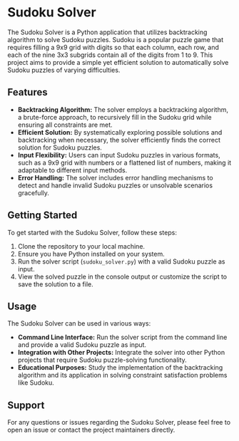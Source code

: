 # Sudoku Solver

The Sudoku Solver is a Python application that utilizes backtracking algorithm to solve Sudoku puzzles. Sudoku is a popular puzzle game that requires filling a 9x9 grid with digits so that each column, each row, and each of the nine 3x3 subgrids contain all of the digits from 1 to 9. This project aims to provide a simple yet efficient solution to automatically solve Sudoku puzzles of varying difficulties.

## Features

- **Backtracking Algorithm:** The solver employs a backtracking algorithm, a brute-force approach, to recursively fill in the Sudoku grid while ensuring all constraints are met.
- **Efficient Solution:** By systematically exploring possible solutions and backtracking when necessary, the solver efficiently finds the correct solution for Sudoku puzzles.
- **Input Flexibility:** Users can input Sudoku puzzles in various formats, such as a 9x9 grid with numbers or a flattened list of numbers, making it adaptable to different input methods.
- **Error Handling:** The solver includes error handling mechanisms to detect and handle invalid Sudoku puzzles or unsolvable scenarios gracefully.

## Getting Started

To get started with the Sudoku Solver, follow these steps:

1. Clone the repository to your local machine.
2. Ensure you have Python installed on your system.
3. Run the solver script (`sudoku_solver.py`) with a valid Sudoku puzzle as input.
4. View the solved puzzle in the console output or customize the script to save the solution to a file.

## Usage

The Sudoku Solver can be used in various ways:

- **Command Line Interface:** Run the solver script from the command line and provide a valid Sudoku puzzle as input.
- **Integration with Other Projects:** Integrate the solver into other Python projects that require Sudoku puzzle-solving functionality.
- **Educational Purposes:** Study the implementation of the backtracking algorithm and its application in solving constraint satisfaction problems like Sudoku.

## Support

For any questions or issues regarding the Sudoku Solver, please feel free to open an issue or contact the project maintainers directly.


